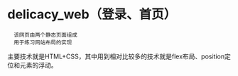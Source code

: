 # delicacy_web（登录、首页）
      该网页由两个静态页面组成
      用于练习网站布局的实现
  主要技术就是HTML+CSS，其中用到相对比较多的技术就是flex布局、position定位和元素的浮动。
